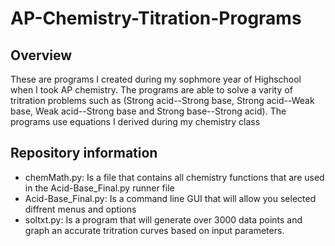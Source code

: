 # AP-Chemistry-Titration-Programs
## Overview
These are programs I created during my sophmore year of Highschool when I took AP chemistry. The programs are able to solve a varity of tritration problems such 
as (Strong acid--Strong base, Strong acid--Weak base, Weak acid--Strong base and Strong base--Strong acid). 
The programs use equations I derived during my chemistry class


## Repository information
- chemMath.py:  Is a file that contains all chemistry functions that are used in the Acid-Base_Final.py runner file
- Acid-Base_Final.py:  Is a command line GUI that will allow you selected diffrent menus and options
- soltxt.py:  Is a program that will generate over 3000 data points and graph an accurate tritration curves based on input parameters.

